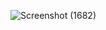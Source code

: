 ![Screenshot (1682)](https://github.com/Theophelus-Mbhele/interactive-rating-frontend-mentor/assets/122753473/5d8b2273-188c-465d-8288-65c197520385)

